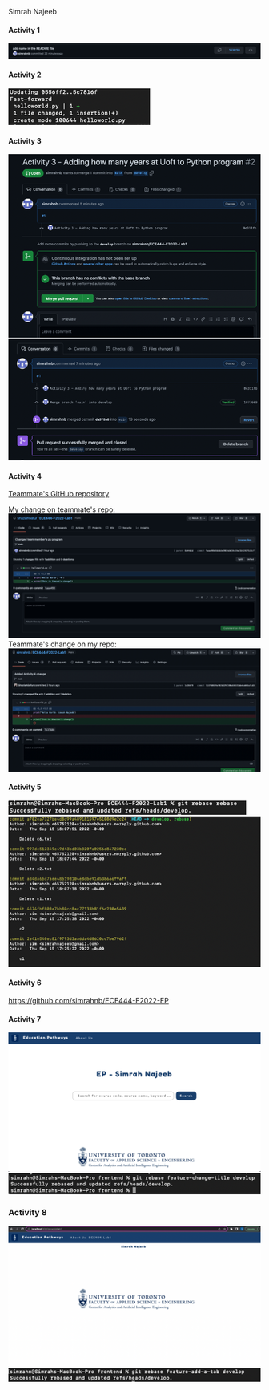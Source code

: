 Simrah Najeeb

#### Activity 1 
![ScreenShot](screenshots/activity1.png)

#### Activity 2 
![ScreenShot](screenshots/activity2.png)

#### Activity 3 
![ScreenShot](screenshots/activity3-pt2.png)
![ScreenShot](screenshots/Activity3.png)

#### Activity 4 
[Teammate's GitHub repository](https://github.com/ShaziahGafur/ECE444-F2022-Lab1) 

My change on teammate's repo: 
![ScreenShot](screenshots/mychange.png) 
Teammate's change on my repo: 
![ScreenShot](screenshots/teammateschange.png)


#### Activity 5 
![ScreenShot](screenshots/Activity5.png)
![ScreenShot](screenshots/Activity5-2.png)

#### Activity 6 
https://github.com/simrahnb/ECE444-F2022-EP

#### Activity 7 
![ScreenShot](screenshots/Act7.png) 
![ScreenShot](screenshots/Activity7.png)

### Activity 8 
![ScreenShot](screenshots/Act8.png) 
![ScreenShot](screenshots/Activity8.png)
